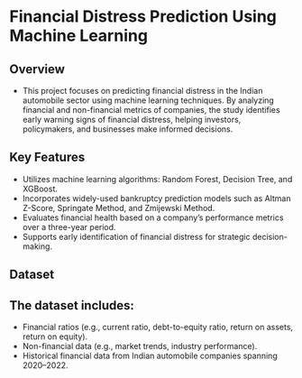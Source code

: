 # Financial Distress Prediction Using Machine Learning
## Overview
  - This project focuses on predicting financial distress in the Indian automobile sector using machine learning techniques. By analyzing financial and non-financial metrics of companies, the study identifies early warning signs of financial distress, helping investors, policymakers, and businesses make informed decisions.

## Key Features
 - Utilizes machine learning algorithms: Random Forest, Decision Tree, and XGBoost.
 -  Incorporates widely-used bankruptcy prediction models such as Altman Z-Score, Springate Method, and Zmijewski Method.
 - Evaluates financial health based on a company’s performance metrics over a three-year period.
 - Supports early identification of financial distress for strategic decision-making.
   
## Dataset
## The dataset includes:

- Financial ratios (e.g., current ratio, debt-to-equity ratio, return on assets, return on equity).
- Non-financial data (e.g., market trends, industry performance).
- Historical financial data from Indian automobile companies spanning 2020–2022.

